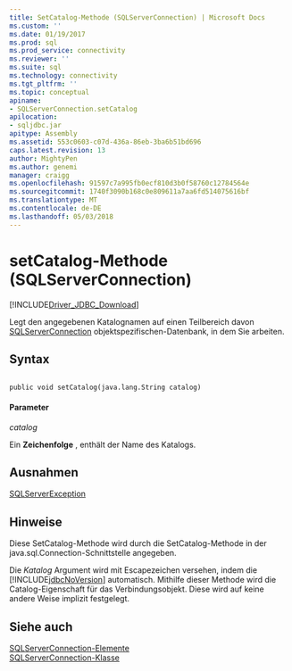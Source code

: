 ```yaml
---
title: SetCatalog-Methode (SQLServerConnection) | Microsoft Docs
ms.custom: ''
ms.date: 01/19/2017
ms.prod: sql
ms.prod_service: connectivity
ms.reviewer: ''
ms.suite: sql
ms.technology: connectivity
ms.tgt_pltfrm: ''
ms.topic: conceptual
apiname:
- SQLServerConnection.setCatalog
apilocation:
- sqljdbc.jar
apitype: Assembly
ms.assetid: 553c0603-c07d-436a-86eb-3ba6b51bd696
caps.latest.revision: 13
author: MightyPen
ms.author: genemi
manager: craigg
ms.openlocfilehash: 91597c7a995fb0ecf810d3b0f58760c12784564e
ms.sourcegitcommit: 1740f3090b168c0e809611a7aa6fd514075616bf
ms.translationtype: MT
ms.contentlocale: de-DE
ms.lasthandoff: 05/03/2018
---
```

# <a name="setcatalog-method-sqlserverconnection"></a>setCatalog-Methode (SQLServerConnection)
[!INCLUDE[Driver_JDBC_Download](../../../includes/driver_jdbc_download.md)]

  Legt den angegebenen Katalognamen auf einen Teilbereich davon [SQLServerConnection](../../../connect/jdbc/reference/sqlserverconnection-class.md) objektspezifischen-Datenbank, in dem Sie arbeiten.  
  
## <a name="syntax"></a>Syntax  
  
```  
  
public void setCatalog(java.lang.String catalog)  
```  
  
#### <a name="parameters"></a>Parameter  
 *catalog*  
  
 Ein **Zeichenfolge** , enthält der Name des Katalogs.  
  
## <a name="exceptions"></a>Ausnahmen  
 [SQLServerException](../../../connect/jdbc/reference/sqlserverexception-class.md)  
  
## <a name="remarks"></a>Hinweise  
 Diese SetCatalog-Methode wird durch die SetCatalog-Methode in der java.sql.Connection-Schnittstelle angegeben.  
  
 Die *Katalog* Argument wird mit Escapezeichen versehen, indem die [!INCLUDE[jdbcNoVersion](../../../includes/jdbcnoversion_md.md)] automatisch. Mithilfe dieser Methode wird die Catalog-Eigenschaft für das Verbindungsobjekt. Diese wird auf keine andere Weise implizit festgelegt.  
  
## <a name="see-also"></a>Siehe auch  
 [SQLServerConnection-Elemente](../../../connect/jdbc/reference/sqlserverconnection-members.md)   
 [SQLServerConnection-Klasse](../../../connect/jdbc/reference/sqlserverconnection-class.md)  
  
  
